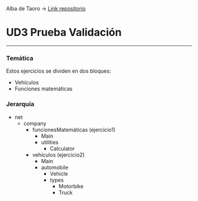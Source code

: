Alba de Taoro -> [Link repositorio](https://github.com/alba-salesianos)

# UD3 Prueba Validación
___
### Temática

Estos ejercicios se dividen en dos bloques:

* Vehículos
* Funciones matemáticas

### Jerarquía
* net
  * company
    * funcionesMatemáticas (ejercicio1)
      * Main
      * utilities
        * Calculator
    * vehículos (ejercicio2)
      * Main
      * automobile
        * Vehicle
        * types
          * Motorbike
          * Truck

